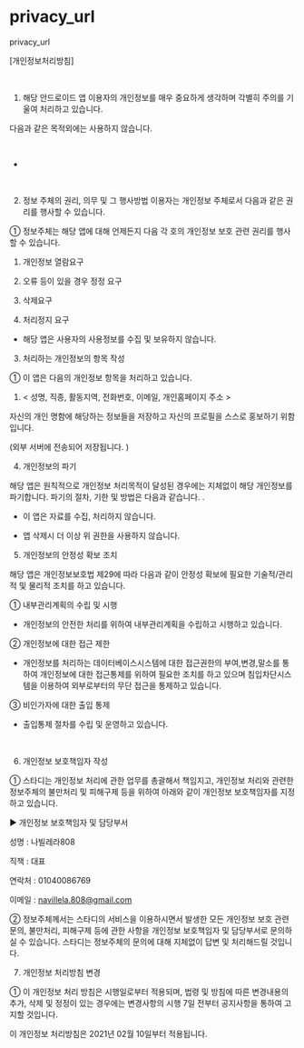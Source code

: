 # privacy_url
privacy_url

[개인정보처리방침]

​

1. 해당 안드로이드 앱 이용자의 개인정보를 매우 중요하게 생각하며 각별히 주의를 기울여 처리하고 있습니다.


다음과 같은 목적외에는 사용하지 않습니다.

​

-

​

2. 정보 주체의 권리, 의무 및 그 행사방법 이용자는 개인정보 주체로서 다음과 같은 권리를 행사할 수 있습니다.

① 정보주체는 해당 앱에 대해 언제든지 다음 각 호의 개인정보 보호 관련 권리를 행사할 수 있습니다.

1) 개인정보 열람요구

2) 오류 등이 있을 경우 정정 요구

3) 삭제요구

4) 처리정지 요구

* 해당 앱은 사용자의 사용정보를 수집 및 보유하지 않습니다.


3. 처리하는 개인정보의 항목 작성

① 이 앱은 다음의 개인정보 항목을 처리하고 있습니다.

1) < 성명, 직종, 활동지역, 전화번호, 이메일, 개인홈페이지 주소 >

자신의 개인 명함에 해당하는 정보들을 저장하고 자신의 프로필을 스스로 홍보하기 위함입니다.

(외부 서버에 전송되어 저장됩니다. )


4. 개인정보의 파기

해당 앱은 원칙적으로 개인정보 처리목적이 달성된 경우에는 지체없이 해당 개인정보를 파기합니다. 파기의 절차, 기한 및 방법은 다음과 같습니다. .

- 이 앱은 자료를 수집, 처리하지 않습니다.

- 앱 삭제시 더 이상 위 권한을 사용하지 않습니다.


5. 개인정보의 안정성 확보 조치

해당 앱은 개인정보보호법 제29에 따라 다음과 같이 안정성 확보에 필요한 기술적/관리적 및 물리적 조치를 하고 있습니다.

① 내부관리계획의 수립 및 시행

- 개인정보의 안전한 처리를 위하여 내부관리계획을 수립하고 시행하고 있습니다.

② 개인정보에 대한 접근 제한

- 개인정보를 처리하는 데이터베이스시스템에 대한 접근권한의 부여,변경,말소를 통하여 개인정보에 대한 접근통제를 위하여 필요한 조치를 하고 있으며 침입차단시스템을 이용하여 외부로부터의 무단 접근을 통제하고 있습니다.

③ 비인가자에 대한 출입 통제

- 출입통제 절차를 수립 및 운영하고 있습니다.

​

6. 개인정보 보호책임자 작성

① 스타디는 개인정보 처리에 관한 업무를 총괄해서 책임지고, 개인정보 처리와 관련한 정보주체의 불만처리 및 피해구제 등을 위하여 아래와 같이 개인정보 보호책임자를 지정하고 있습니다.

▶ 개인정보 보호책임자 및 담당부서

성명 :  나빌레라808

직책 : 대표

연락처 : 01040086769

이메일 : navillela.808@gmail.com

② 정보주체께서는 스타디의 서비스을 이용하시면서 발생한 모든 개인정보 보호 관련 문의, 불만처리, 피해구제 등에 관한 사항을 개인정보 보호책임자 및 담당부서로 문의하실 수 있습니다. 스타디는 정보주체의 문의에 대해 지체없이 답변 및 처리해드릴 것입니다.


7. 개인정보 처리방침 변경

① 이 개인정보 처리 방침은 시행일로부터 적용되며, 법령 및 방침에 따른 변경내용의 추가, 삭제 및 정정이 있는 경우에는 변경사항의 시행 7일 전부터 공지사항을 통하여 고지할 것입니다.

이 개인정보 처리방침은 2021년 02월 10일부터 적용됩니다.
